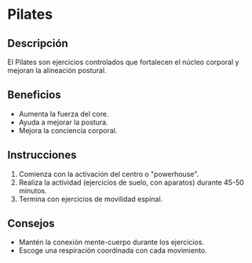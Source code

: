 # Pilates

## Descripción  
El Pilates son ejercicios controlados que fortalecen el núcleo corporal y mejoran la alineación postural.

## Beneficios  
- Aumenta la fuerza del core.  
- Ayuda a mejorar la postura.  
- Mejora la conciencia corporal.  

## Instrucciones  
1. Comienza con la activación del centro o "powerhouse".  
2. Realiza la actividad (ejercicios de suelo, con aparatos) durante 45-50 minutos.  
3. Termina con ejercicios de movilidad espinal.  

## Consejos  
- Mantén la conexión mente-cuerpo durante los ejercicios.  
- Escoge una respiración coordinada con cada movimiento.